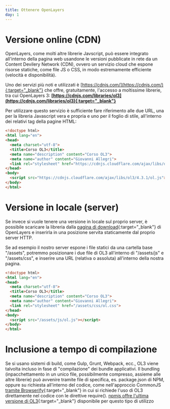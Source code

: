 ```yaml
---
title: Ottenere OpenLayers
day: 1
---
```

Versione online (CDN)
====================
OpenLayers, come molti altre librerie Javscript, può essere integrato all'interno della pagina web usandone le versioni pubblicate in rete da un Content Devilery Network (CDN), ovvero un servizio cloud che espone risorse statiche, come file JS o CSS, in modo estremamente efficiente (velocità e disponibilità).

Uno dei servizi più noti e utilizzati è [https://cdnjs.com/](https://cdnjs.com/){:target="_blank"} che offre, gratuitamente, l'accesso a moltissime librerie, tra cui OpenLayers 3: **[https://cdnjs.com/libraries/ol3](https://cdnjs.com/libraries/ol3){:target="_blank"}**

Per utilizzare questo servizio è sufficiente fare riferimento alle due URL, una per la libreria Javascript vera e propria e uno per il foglio di stile, all'interno dei relativi tag della pagine HTML:

``` html
<!doctype html>
<html lang="en">
<head>
  <meta charset="utf-8">
  <title>Corso OL3</title>
  <meta name="description" content="Corso OL3">
  <meta name="author" content="Giovanni Allegri">
  <link rel="stylesheet" href="https://cdnjs.cloudflare.com/ajax/libs/ol3/4.3.1/ol.css">
</head>
<body>
  <script src="https://cdnjs.cloudflare.com/ajax/libs/ol3/4.3.1/ol.js"></script>
</body>
</html>
```

Versione in locale (server)
===========================
Se invece si vuole tenere una versione in locale sul proprio server, è possibile scaricare la libreria dalla [pagina di download](http://openlayers.org/download/){:target="_blank"} di OpenLayers e inserirla in una posizione servita staticamente dal proprio server HTTP.

Se ad esempio il nostro server espone i file statici da una cartella base "/assets", potremmo posizionare i due file di OL3 all'interno di "/assets/js" e "/assets/css", e inserire una URL (relativa o assoluta) all'interno della nostra pagina.

``` html
<!doctype html>
<html lang="en">
<head>
  <meta charset="utf-8">
  <title>Corso OL3</title>
  <meta name="description" content="Corso OL3">
  <meta name="author" content="Giovanni Allegri">
  <link rel="stylesheet" href="/assets/css/ol.css">
</head>
<body>
  <script src="/assets/js/ol.js"></script>
</body>
</html>
```

Inclusione a tempo di compilazione
==================================
Se si usano sistemi di build, come Gulp, Grunt, Webpack, ecc., OL3 viene talvolta incluso in fase di "compilazione" dei bundle applicativi. 
Il bundling (inpacchettamento in un unico file, possibilmente compresso, assieme alle altre librerie) può avvenire tramite file di specifica, es. package.json di NPM, oppure su richiesta all'interno del codice, come nell'approccio CommonJS [tramite Browserify](https://openlayers.org/en/latest/doc/tutorials/browserify.html){:target="_blank"} in cui si richiede l'uso di OL3 direttamente nel codice con le direttive require().
[npmjs offre l'ultima versione di OL3](https://www.npmjs.com/package/openlayers){:target="_blank"} disponibile per questo tipo di utilizzo